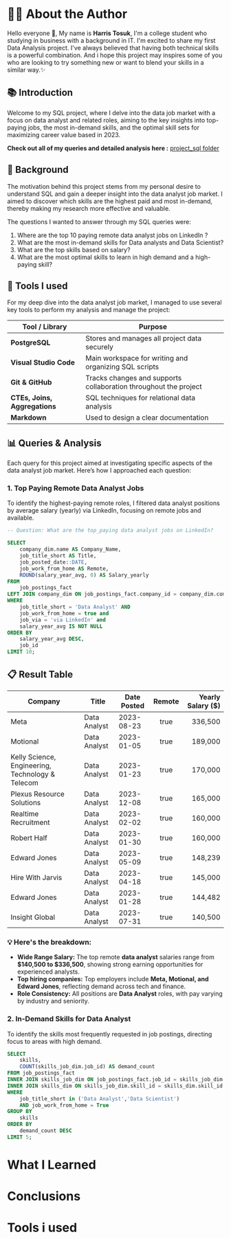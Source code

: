 # 👋🏻 About the Author
Hello everyone 👋, My name is **Harris Tosuk**, I'm a college student who studying in business with a background in IT. I'm excited to share my first Data Analysis project. I've always believed that having both technical skills is a powerful combination. And i hope this project may inspires some of you who are looking to try something new or want to blend your skills in a similar way.✨

## 📚 Introduction
Welcome to my SQL project, where I delve into the data job market with a focus on data analyst and related roles, aiming to the key insights into top-paying jobs, the most in-demand skills, and the optimal skill sets for maximizing career value based in 2023.

**Check out all of my queries and detailed analysis here :** [project_sql folder](/project_sql)
## 🧾 Background
The motivation behind this project stems from my personal desire to understand SQL and gain a deeper insight into the data analyst job market. I aimed to discover which skills are the highest paid and most in-demand, thereby making my research more effective and valuable.

The questions I wanted to answer through my SQL queries were:
1. Where are the top 10 paying remote data analyst jobs on LinkedIn ?
2. What are the most in-demand skills for Data analysts and Data Scientist?
3. What are the top skills based on salary?
4. What are the most optimal skills to learn in high demand and a high-paying skill?

## 🧰 Tools I used 
For my deep dive into the data analyst job market, I managed to use several key tools to perform my analysis and manage the project:

| Tool / Library  | Purpose |
| --------------- | -------- |
| **PostgreSQL**  | Stores and manages all project data securely |
| **Visual Studio Code** | Main workspace for writing and organizing SQL scripts |
| **Git & GitHub** | Tracks changes and supports collaboration throughout the project |
| **CTEs, Joins, Aggregations** | SQL techniques for relational data analysis |
| **Markdown** | Used to design a clear documentation |

## 📊 Queries & Analysis 
Each query for this project aimed at investigating specific aspects of the data analyst job market. Here’s how I approached each question:
### 1. Top Paying Remote Data Analyst Jobs
To identify the highest-paying remote roles, I filtered data analyst positions by average salary (yearly) via LinkedIn, focusing on remote jobs and available.


```sql
-- Question: What are the top_paying data analyst jobs on LinkedIn?

SELECT	
    company_dim.name AS Company_Name,
    job_title_short AS Title,
    job_posted_date::DATE,
    job_work_from_home AS Remote, 
    ROUND(salary_year_avg, 0) AS Salary_yearly
FROM
    job_postings_fact
LEFT JOIN company_dim ON job_postings_fact.company_id = company_dim.company_id
WHERE
    job_title_short = 'Data Analyst' AND 
    job_work_from_home = true and 
    job_via = 'via LinkedIn' and
    salary_year_avg IS NOT NULL
ORDER BY
    salary_year_avg DESC,
    job_id
LIMIT 10;
```

## 📋 Result Table
| Company | Title | Date Posted | Remote | Yearly Salary ($) |
| -------- | ------ | ------------ | :------: | ----------------: |
| Meta | Data Analyst | 2023-08-23 | true | 336,500 |
| Motional | Data Analyst | 2023-01-05 | true | 189,000 |
| Kelly Science, Engineering, Technology & Telecom | Data Analyst | 2023-01-23 | true | 170,000 |
| Plexus Resource Solutions | Data Analyst | 2023-12-08 | true | 165,000 |
| Realtime Recruitment | Data Analyst | 2023-02-02 | true | 160,000 |
| Robert Half | Data Analyst | 2023-01-30 | true | 160,000 |
| Edward Jones | Data Analyst | 2023-05-09 | true | 148,239 |
| Hire With Jarvis | Data Analyst | 2023-04-18 | true | 145,000 |
| Edward Jones | Data Analyst | 2023-01-28 | true | 144,482 |
| Insight Global | Data Analyst | 2023-07-31 | true | 140,500 |


### 💡 Here's the breakdown:
* **Wide Range Salary:** The top remote **data analyst** salaries range from **$140,500 to $336,500**, showing strong earning opportunities for experienced analysts.
* **Top hiring companies:** Top employers include **Meta, Motional, and Edward Jones**, reflecting demand across tech and finance.
* **Role Consistency:** All positions are **Data Analyst** roles, with pay varying by industry and seniority.




































### 2. In-Demand Skills for Data Analyst 
To identify the skills most frequently requested in job postings, directing focus to areas with high demand.

``` sql 
SELECT 
    skills,
    COUNT(skills_job_dim.job_id) AS demand_count
FROM job_postings_fact
INNER JOIN skills_job_dim ON job_postings_fact.job_id = skills_job_dim.job_id
INNER JOIN skills_dim ON skills_job_dim.skill_id = skills_dim.skill_id
WHERE
    job_title_short in ('Data Analyst','Data Scientist')
    AND job_work_from_home = True 
GROUP BY
    skills
ORDER BY
    demand_count DESC
LIMIT 5;
```
# What I Learned
# Conclusions



# Tools i used 
